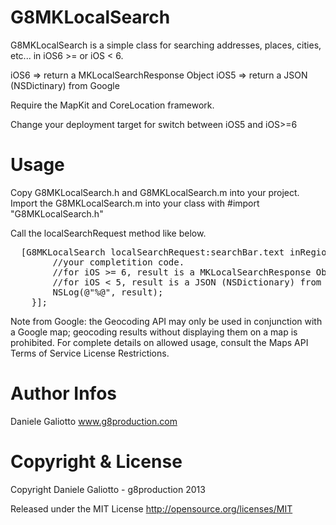 G8MKLocalSearch
===============

G8MKLocalSearch is a simple class for searching addresses, places, cities, etc... in iOS6 >= or iOS &lt; 6.

iOS6 => return a MKLocalSearchResponse Object
iOS5 => return a JSON (NSDictinary) from Google

Require the MapKit and CoreLocation framework.

Change your deployment target for switch between iOS5 and iOS>=6


Usage
===============

Copy G8MKLocalSearch.h and G8MKLocalSearch.m into your project. 
Import the G8MKLocalSearch.m into your class with #import "G8MKLocalSearch.h"

Call the localSearchRequest method like below.

<pre>
  [G8MKLocalSearch localSearchRequest:searchBar.text inRegion:self.map.region completition:^(id result) {
		//your completition code.
		//for iOS >= 6, result is a MKLocalSearchResponse Object;
		//for iOS &lt; 5, result is a JSON (NSDictionary) from Google.
		NSLog(@"%@", result);
	}];
</pre>

Note from Google: the Geocoding API may only be used in conjunction with a Google map; geocoding results without displaying them on a map is prohibited. For complete details on allowed usage, consult the Maps API Terms of Service License Restrictions.


Author Infos
===============

Daniele Galiotto 
<a href="http://www.g8production.com">www.g8production.com</a>


Copyright & License
===============

Copyright Daniele Galiotto - g8production 2013

Released under the MIT License http://opensource.org/licenses/MIT
